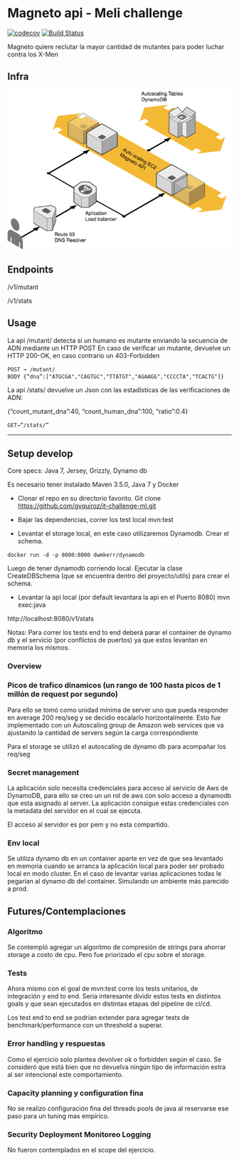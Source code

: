 # Magneto api - Meli challenge

[![codecov](https://codecov.io/gh/gvquiroz/it-challenge-ml/branch/master/graph/badge.svg)](https://codecov.io/gh/gvquiroz/it-challenge-ml)
[![Build Status](https://travis-ci.org/gvquiroz/it-challenge-ml.svg?branch=master)](https://travis-ci.org/gvquiroz/it-challenge-ml)

Magneto quiere reclutar la mayor cantidad de mutantes para poder luchar contra los X-Men

## Infra
![Screenshot](diagram/arch.png)

## Endpoints
/v1/mutant

/v1/stats

## Usage

La api /mutant/ detecta si un humano es mutante enviando la secuencia de ADN mediante un HTTP POST
En caso de verificar un mutante, devuelve un HTTP 200-OK, en caso contrario un 403-Forbidden

```
POST → /mutant/ 
BODY {“dna”:["ATGCGA","CAGTGC","TTATGT","AGAAGG","CCCCTA","TCACTG"]}
```

La api /stats/ devuelve un Json con las estadísticas de las verificaciones de ADN: 

{“count_mutant_dna”:40, “count_human_dna”:100, “ratio”:0.4}

```
GET→“/stats/” 
```

---

## Setup develop
Core specs: Java 7, Jersey, Grizzly, Dynamo db

Es necesario tener instalado Maven 3.5.0, Java 7 y Docker

- Clonar el repo en su directorio favorito.
Git clone https://github.com/gvquiroz/it-challenge-ml.git

- Bajar las dependencias, correr los test local
mvn:test

- Levantar el storage local, en este caso utilizaremos Dynamodb. Crear el schema.

```
docker run -d -p 8000:8000 dwmkerr/dynamodb
```

Luego de tener dynamodb corriendo local. Ejecutar la clase CreateDBSchema (que se encuentra dentro del proyecto/utils) para crear el schema.

- Levantar la api local (por default levantara la api en el Puerto 8080)
mvn exec:java

http://localhost:8080/v1/stats

Notas: Para correr los tests end to end deberá parar el container de dynamo db y el servicio (por conflictos de puertos) ya que estos levantan en memoria los mismos.

### Overview

### Picos de trafico dinamicos (un rango de 100 hasta picos de 1 millón de request por segundo)

Para ello se tomó como unidad mínima de server uno que pueda responder en average 200 req/seg y se decidio escalarlo horizontalmente. Esto fue implementado con un Autoscaling group de Amazon web services que va ajustando la cantidad de servers según la carga correspondiente

Para el storage se utilizó el autoscaling de dynamo db para acompañar los req/seg

### Secret management
La aplicación solo necesita credenciales para acceso al servicio de Aws de DynamoDB, para ello se creo un un rol de aws con solo acceso a dynamodb que esta asignado al server. La aplicación consigue estas credenciales con la metadata del servidor en el cual se ejecuta.

El acceso al servidor es por pem y no esta compartido.

### Env local 
Se utiliza dynamo db en un container aparte en vez de que sea levantado en memoria cuando se arranca la aplicación local para poder ser probado local en modo cluster. En el caso de levantar varias aplicaciones todas le pegarían al dynamo db del container. Simulando un ambiente más parecido a prod.

## Futures/Contemplaciones

### Algoritmo 
Se contempló agregar un algoritmo de compresión de strings para ahorrar storage a costo de cpu. Pero fue priorizado el cpu sobre el storage.

### Tests
Ahora mismo con el goal de mvn:test corre los tests unitarios, de integración y end to end. Seria interesante dividir estos tests en distintos goals y que sean ejecutados en distintas etapas del pipeline de ci/cd.

Los test end to end se podrían extender para agregar tests de benchmark/performance con un threshold a superar.

### Error handling y respuestas
Como el ejercicio solo plantea devolver ok o forbidden según el caso. Se consideró que está bien que no devuelva ningún tipo de información extra al ser intencional este comportamiento.

### Capacity planning y configuration fina
No se realizo configuración fina del threads pools de java al reservarse ese paso para un tuning mas empírico.

### Security Deployment Monitoreo Logging
No fueron contemplados en el scope del ejercicio.
